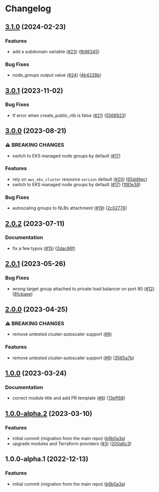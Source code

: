 # Changelog

## [3.1.0](https://github.com/camptocamp/devops-stack-module-cluster-eks/compare/v3.0.1...v3.1.0) (2024-02-23)


### Features

* add a subdomain variable ([#23](https://github.com/camptocamp/devops-stack-module-cluster-eks/issues/23)) ([fb98345](https://github.com/camptocamp/devops-stack-module-cluster-eks/commit/fb98345f4126349948718dd07a8f04f0bcb761d1))


### Bug Fixes

* node_groups output value ([#24](https://github.com/camptocamp/devops-stack-module-cluster-eks/issues/24)) ([4b4228b](https://github.com/camptocamp/devops-stack-module-cluster-eks/commit/4b4228b20742ec3672c502909050bc1bba9cba49))

## [3.0.1](https://github.com/camptocamp/devops-stack-module-cluster-eks/compare/v3.0.0...v3.0.1) (2023-11-02)


### Bug Fixes

* tf error when create_public_nlb is false ([#21](https://github.com/camptocamp/devops-stack-module-cluster-eks/issues/21)) ([5568923](https://github.com/camptocamp/devops-stack-module-cluster-eks/commit/5568923c88de59dbbb2d71e5a8a9bda214651137))

## [3.0.0](https://github.com/camptocamp/devops-stack-module-cluster-eks/compare/v2.0.2...v3.0.0) (2023-08-21)


### ⚠ BREAKING CHANGES

* switch to EKS managed node groups by default ([#17](https://github.com/camptocamp/devops-stack-module-cluster-eks/issues/17))

### Features

* rely on `aws_eks_cluster` resource `version` default ([#20](https://github.com/camptocamp/devops-stack-module-cluster-eks/issues/20)) ([65dd9ec](https://github.com/camptocamp/devops-stack-module-cluster-eks/commit/65dd9ec192606ff03c11bd6f79f91253250e8987))
* switch to EKS managed node groups by default ([#17](https://github.com/camptocamp/devops-stack-module-cluster-eks/issues/17)) ([1f81e38](https://github.com/camptocamp/devops-stack-module-cluster-eks/commit/1f81e38397fce3957deedbc0dfe152737537393a))


### Bug Fixes

* autoscaling groups to NLBs attachment ([#19](https://github.com/camptocamp/devops-stack-module-cluster-eks/issues/19)) ([2c02776](https://github.com/camptocamp/devops-stack-module-cluster-eks/commit/2c0277614adc9407f9e9cc28f9b53964183f18e7))

## [2.0.2](https://github.com/camptocamp/devops-stack-module-cluster-eks/compare/v2.0.1...v2.0.2) (2023-07-11)


### Documentation

* fix a few typos ([#15](https://github.com/camptocamp/devops-stack-module-cluster-eks/issues/15)) ([2dac66f](https://github.com/camptocamp/devops-stack-module-cluster-eks/commit/2dac66f20633fe89424d9e5604deaadc90540a1b))

## [2.0.1](https://github.com/camptocamp/devops-stack-module-cluster-eks/compare/v2.0.0...v2.0.1) (2023-05-26)


### Bug Fixes

* wrong target group attached to private load balancer on port 80 ([#12](https://github.com/camptocamp/devops-stack-module-cluster-eks/issues/12)) ([81cbaee](https://github.com/camptocamp/devops-stack-module-cluster-eks/commit/81cbaee16160c027f72cae76788776797bc19b14))

## [2.0.0](https://github.com/camptocamp/devops-stack-module-cluster-eks/compare/v1.0.0...v2.0.0) (2023-04-25)


### ⚠ BREAKING CHANGES

* remove untested cluster-autoscaler support ([#9](https://github.com/camptocamp/devops-stack-module-cluster-eks/issues/9))

### Features

* remove untested cluster-autoscaler support ([#9](https://github.com/camptocamp/devops-stack-module-cluster-eks/issues/9)) ([3565a7b](https://github.com/camptocamp/devops-stack-module-cluster-eks/commit/3565a7b919284487c64899bc687fd58dba003f98))

## [1.0.0](https://github.com/camptocamp/devops-stack-module-cluster-eks/compare/v1.0.0-alpha.2...v1.0.0) (2023-03-24)


### Documentation

* correct module title and add PR template ([#6](https://github.com/camptocamp/devops-stack-module-cluster-eks/issues/6)) ([13eff88](https://github.com/camptocamp/devops-stack-module-cluster-eks/commit/13eff8865dd720be595c41afed6f88aad19f874a))

## [1.0.0-alpha.2](https://github.com/camptocamp/devops-stack-module-cluster-eks/compare/v1.0.0...v1.0.0-alpha.2) (2023-03-10)


### Features

* initial commit (migration from the main repo) ([b6b0a3a](https://github.com/camptocamp/devops-stack-module-cluster-eks/commit/b6b0a3aab02dfe2ea07b505d3f50dcad877f21e4))
* upgrade modules and Terraform providers ([#3](https://github.com/camptocamp/devops-stack-module-cluster-eks/issues/3)) ([200a6c3](https://github.com/camptocamp/devops-stack-module-cluster-eks/commit/200a6c32da9de6e627d13e82f3a3c2897ef17d55))

## 1.0.0-alpha.1 (2022-12-13)


### Features

* initial commit (migration from the main repo) ([b6b0a3a](https://github.com/camptocamp/devops-stack-module-cluster-eks/commit/b6b0a3aab02dfe2ea07b505d3f50dcad877f21e4))
